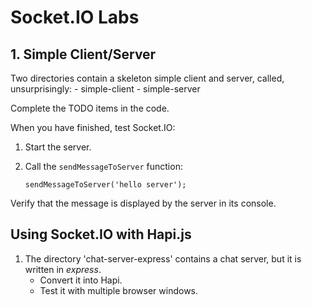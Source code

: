 # Socket.IO Labs

## 1. Simple Client/Server

Two directories contain a skeleton simple client and server,
called, unsurprisingly:
    - simple-client
    - simple-server

Complete the TODO items in the code.

When you have finished, test Socket.IO:

1. Start the server.
1. Call the `sendMessageToServer` function:

    ```
    sendMessageToServer('hello server');
    ```

Verify that the message is displayed by the server in its console.

## Using Socket.IO with Hapi.js

1. The directory 'chat-server-express' contains
   a chat server, but it is written in _express_.
   - Convert it into Hapi.
   - Test it with multiple browser windows.
